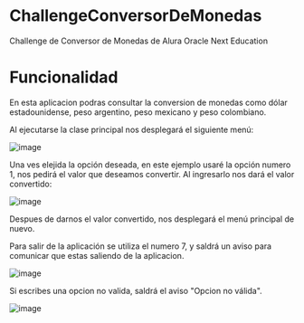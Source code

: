 # ChallengeConversorDeMonedas
Challenge de Conversor de Monedas de Alura Oracle Next Education


# Funcionalidad
En esta aplicacion podras consultar la conversion de monedas como dólar estadounidense, peso argentino, peso mexicano y peso colombiano.

Al ejecutarse la clase principal nos desplegará el siguiente menú:

![image](https://github.com/LizetteSilva/ChallengeConversorDeMonedas/assets/137207276/32e3c45c-5a31-4728-819d-10bf696ee989)

Una ves elejida la opción deseada, en este ejemplo usaré la opción numero 1, nos pedirá el valor que deseamos convertir. Al ingresarlo nos dará el valor convertido:

![image](https://github.com/LizetteSilva/ChallengeConversorDeMonedas/assets/137207276/4b4ade18-1c6e-463e-aff7-8580a8155aee)

Despues de darnos el valor convertido, nos desplegará el menú principal de nuevo.

Para salir de la aplicación se utiliza el numero 7, y saldrá un aviso para comunicar que estas saliendo de la aplicacion.

![image](https://github.com/LizetteSilva/ChallengeConversorDeMonedas/assets/137207276/7c2e5eb7-9fd8-460c-adc6-c070023c4906)

Si escribes una opcion no valida, saldrá el aviso "Opcion no válida".

![image](https://github.com/LizetteSilva/ChallengeConversorDeMonedas/assets/137207276/d5ee445d-72d2-4f71-8014-9118cff4cf18)



